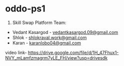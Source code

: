 # oddo-ps1
1. Skill Swap Platform 
Team:
 - Vedant Kasargod - vedantkasargod.09@gmail.com
 - Shlok - shlokraval.work@gmail.com
 - Karan - karanlobo04@gmail.com

video link- https://drive.google.com/file/d/1H_47Fhux1-NVY_mLamfzmagrm7yLE_FH/view?usp=drivesdk